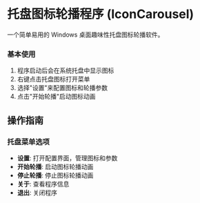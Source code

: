 # 托盘图标轮播程序 (IconCarousel)

一个简单易用的 Windows 桌面趣味性托盘图标轮播软件。

### 基本使用

1. 程序启动后会在系统托盘中显示图标
2. 右键点击托盘图标打开菜单
3. 选择"设置"来配置图标和轮播参数
4. 点击"开始轮播"启动图标动画

## 操作指南

### 托盘菜单选项

- **设置**: 打开配置界面，管理图标和参数
- **开始轮播**: 启动图标轮播动画
- **停止轮播**: 停止图标轮播动画
- **关于**: 查看程序信息
- **退出**: 关闭程序
